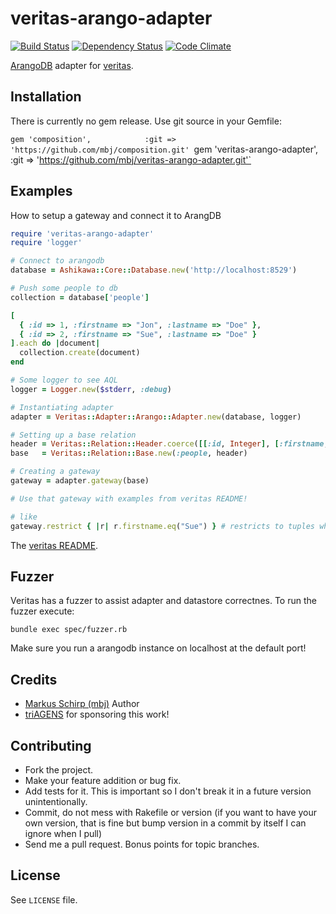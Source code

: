 veritas-arango-adapter
======================

[![Build Status](https://secure.travis-ci.org/mbj/veritas-arango-adapter.png?branch=master)](http://travis-ci.org/mbj/veritas-arango-adapter)
[![Dependency Status](https://gemnasium.com/mbj/veritas-arango-adapter.png)](https://gemnasium.com/mbj/veritas-arango-adapter)
[![Code Climate](https://codeclimate.com/github/mbj/veritas-arango-adapter.png)](https://codeclimate.com/github/mbj/veritas-arango-adapter)

[ArangoDB](https://www.arangodb.org) adapter for [veritas](https://github.com/dkubb/veritas).

Installation
------------

There is currently no gem release. Use git source in your Gemfile:

`gem 'composition',            :git => 'https://github.com/mbj/composition.git'
`gem 'veritas-arango-adapter', :git => 'https://github.com/mbj/veritas-arango-adapter.git'`

Examples
--------

How to setup a gateway and connect it to ArangDB

```ruby
require 'veritas-arango-adapter'
require 'logger'

# Connect to arangodb
database = Ashikawa::Core::Database.new('http://localhost:8529')

# Push some people to db
collection = database['people']

[
  { :id => 1, :firstname => "Jon", :lastname => "Doe" },
  { :id => 2, :firstname => "Sue", :lastname => "Doe" }
].each do |document|
  collection.create(document)
end

# Some logger to see AQL
logger = Logger.new($stderr, :debug)

# Instantiating adapter
adapter = Veritas::Adapter::Arango::Adapter.new(database, logger)

# Setting up a base relation
header = Veritas::Relation::Header.coerce([[:id, Integer], [:firstname, String], [:lastname, String]])
base   = Veritas::Relation::Base.new(:people, header)

# Creating a gateway
gateway = adapter.gateway(base)

# Use that gateway with examples from veritas README!

# like
gateway.restrict { |r| r.firstname.eq("Sue") } # restricts to tuples where firstname is "Sue"
```

The [veritas README](https://github.com/dkubb/veritas/blob/master/README.md).

Fuzzer
------

Veritas has a fuzzer to assist adapter and datastore correctnes. To run the fuzzer execute:

```
bundle exec spec/fuzzer.rb
```

Make sure you run a arangodb instance on localhost at the default port!

Credits
-------

* [Markus Schirp (mbj)](https://github.com/mbj) Author
* [triAGENS](https://github.com/triAGENS) for sponsoring this work!

Contributing
-------------

* Fork the project.
* Make your feature addition or bug fix.
* Add tests for it. This is important so I don't break it in a
  future version unintentionally.
* Commit, do not mess with Rakefile or version
  (if you want to have your own version, that is fine but bump version in a commit by itself I can ignore when I pull)
* Send me a pull request. Bonus points for topic branches.

License
-------

See `LICENSE` file.
